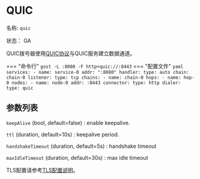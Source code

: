 # QUIC

名称: `quic`

状态： GA

QUIC拨号器使用[QUIC协议](https://github.com/lucas-clemente/quic-go)与QUIC服务建立数据通道。

=== "命令行"
    ```
    gost -L :8080 -F http+quic://:8443
    ```
=== "配置文件"
    ```yaml
    services:
   	- name: service-0
      addr: ":8080"
      handler:
        type: auto
        chain: chain-0
      listener:
        type: tcp
    chains:
    - name: chain-0
      hops:
      - name: hop-0
        nodes:
        - name: node-0
          addr: :8443
          connector:
            type: http
          dialer:
            type: quic
    ```

## 参数列表

`keepAlive` (bool, default=false)
:    enable keepalive.

`ttl` (duration, default=10s)
:    keepalive period.

`handshakeTimeout` (duration, default=5s)
:    handshake timeout

`maxIdleTimeout` (duration, default=30s)
:    max idle timeout

TLS配置请参考[TLS配置说明](/tutorials/tls/)。